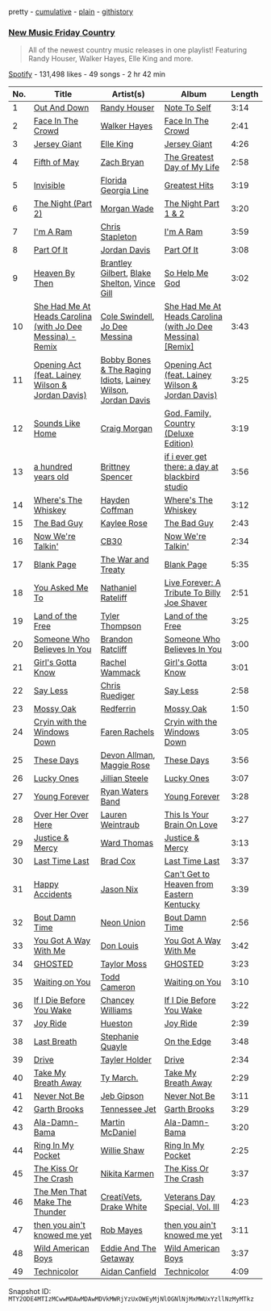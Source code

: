 pretty - [cumulative](/playlists/cumulative/37i9dQZF1DWVn8zvR5ROMB.md) - [plain](/playlists/plain/37i9dQZF1DWVn8zvR5ROMB) - [githistory](https://github.githistory.xyz/mackorone/spotify-playlist-archive/blob/main/playlists/plain/37i9dQZF1DWVn8zvR5ROMB)

### [New Music Friday Country](https://open.spotify.com/playlist/37i9dQZF1DWVn8zvR5ROMB)

> All of the newest country music releases in one playlist! Featuring Randy Houser, Walker Hayes, Elle King and more.

[Spotify](https://open.spotify.com/user/spotify) - 131,498 likes - 49 songs - 2 hr 42 min

| No. | Title | Artist(s) | Album | Length |
|---|---|---|---|---|
| 1 | [Out And Down](https://open.spotify.com/track/4ew6FJ50flTDDfsuG6SVC0) | [Randy Houser](https://open.spotify.com/artist/56x8mYvS3cyDGAi8N2FxbB) | [Note To Self](https://open.spotify.com/album/0elnjEGiSsjb41TaFLsu4P) | 3:14 |
| 2 | [Face In The Crowd](https://open.spotify.com/track/4rdl2BHBQ58Q9X4iopHTnx) | [Walker Hayes](https://open.spotify.com/artist/7sKxqpSqbIzphAKAhrqvlf) | [Face In The Crowd](https://open.spotify.com/album/6IRQx9Mm5W4BJdKBG6m7Nh) | 2:41 |
| 3 | [Jersey Giant](https://open.spotify.com/track/1tyw50Pcn8A5X17Ojus9cr) | [Elle King](https://open.spotify.com/artist/3bhu7P5PfngueRHiB9hjcx) | [Jersey Giant](https://open.spotify.com/album/6g0TVq73ck6OaG5hOEmeFO) | 4:26 |
| 4 | [Fifth of May](https://open.spotify.com/track/1wLNEMiUzwvRZz9XHCXhAE) | [Zach Bryan](https://open.spotify.com/artist/40ZNYROS4zLfyyBSs2PGe2) | [The Greatest Day of My Life](https://open.spotify.com/album/6MwqYJ85YSYpDhcJh8kJW7) | 2:58 |
| 5 | [Invisible](https://open.spotify.com/track/4Xq4odJYjeeT2TvUI8MzvM) | [Florida Georgia Line](https://open.spotify.com/artist/3b8QkneNDz4JHKKKlLgYZg) | [Greatest Hits](https://open.spotify.com/album/12ZPTkxy23YJSeMvKpY7iK) | 3:19 |
| 6 | [The Night \(Part 2\)](https://open.spotify.com/track/4GVIjpSUWDTv2vLGetJAuF) | [Morgan Wade](https://open.spotify.com/artist/4eYE8Z6cfEHEdG22lTyucP) | [The Night Part 1 & 2](https://open.spotify.com/album/3tnZZseudiVenMD2sVAQk8) | 3:20 |
| 7 | [I'm A Ram](https://open.spotify.com/track/2dETiUOY9D2SrD7Buqt6oQ) | [Chris Stapleton](https://open.spotify.com/artist/4YLtscXsxbVgi031ovDDdh) | [I'm A Ram](https://open.spotify.com/album/4xjepYZE6XEVmilmR20ixm) | 3:59 |
| 8 | [Part Of It](https://open.spotify.com/track/6WvYyipJBlAkgRSOWpsXRQ) | [Jordan Davis](https://open.spotify.com/artist/77kULmXAQ6vWer7IIHdGzI) | [Part Of It](https://open.spotify.com/album/7i5IRmSjqrNYxe6IyCHpII) | 3:08 |
| 9 | [Heaven By Then](https://open.spotify.com/track/4GVVc4W9u4ZXemCmru5orO) | [Brantley Gilbert](https://open.spotify.com/artist/5q8HGNo0BjLWaTAhRtbwxa), [Blake Shelton](https://open.spotify.com/artist/1UTPBmNbXNTittyMJrNkvw), [Vince Gill](https://open.spotify.com/artist/3IhWQSrLj8EJjdvjFTpCyo) | [So Help Me God](https://open.spotify.com/album/01WU13PMkMohKI8mHJJ0DL) | 3:02 |
| 10 | [She Had Me At Heads Carolina \(with Jo Dee Messina\) \- Remix](https://open.spotify.com/track/557rfmFFNH4YwsE2OYZfhF) | [Cole Swindell](https://open.spotify.com/artist/1mfDfLsMxYcOOZkzBxvSVW), [Jo Dee Messina](https://open.spotify.com/artist/3ltFy7g6KKQPPttsdOMlq3) | [She Had Me At Heads Carolina \(with Jo Dee Messina\) \[Remix\]](https://open.spotify.com/album/19PdywBe6KaiBhaws1cUPC) | 3:43 |
| 11 | [Opening Act \(feat\. Lainey Wilson & Jordan Davis\)](https://open.spotify.com/track/6ZfMY4OW2p3tkaSYmDygXS) | [Bobby Bones & The Raging Idiots](https://open.spotify.com/artist/27F2hWioKuUwn1fE5gJeDX), [Lainey Wilson](https://open.spotify.com/artist/6tPHARSq45lQ8BSALCfkFC), [Jordan Davis](https://open.spotify.com/artist/77kULmXAQ6vWer7IIHdGzI) | [Opening Act \(feat\. Lainey Wilson & Jordan Davis\)](https://open.spotify.com/album/77ID3faIf1hVIat64gRsYQ) | 3:25 |
| 12 | [Sounds Like Home](https://open.spotify.com/track/6TPyWsFp0m5supQzDksHr3) | [Craig Morgan](https://open.spotify.com/artist/6ktyNEnEukKzskQEiXgCFD) | [God, Family, Country \(Deluxe Edition\)](https://open.spotify.com/album/1nGxSALyfv0Wq8CWZpIVnZ) | 3:19 |
| 13 | [a hundred years old](https://open.spotify.com/track/1c65uHCpB1cJNh4wvlZTrB) | [Brittney Spencer](https://open.spotify.com/artist/6YM5gRpMJkP0kUWRcvlHT3) | [if i ever get there: a day at blackbird studio](https://open.spotify.com/album/4N6uVFBQiz6x4UqRmClANc) | 3:56 |
| 14 | [Where's The Whiskey](https://open.spotify.com/track/0magsOYUA3wTRkqN1mxBTW) | [Hayden Coffman](https://open.spotify.com/artist/5p7Ph7LBiVb8cUCCSGq5aF) | [Where's The Whiskey](https://open.spotify.com/album/5NLUd756rA6pnqBxdKeEQ5) | 3:12 |
| 15 | [The Bad Guy](https://open.spotify.com/track/2T4UTNW52I1FAZ5XEusR9G) | [Kaylee Rose](https://open.spotify.com/artist/0TKoBOWNrYm3FRIHvd1VfH) | [The Bad Guy](https://open.spotify.com/album/6exrJmk8bJ65NJCDupokYB) | 2:43 |
| 16 | [Now We're Talkin'](https://open.spotify.com/track/6qMha7b2uqN9DMD8Ps0x5Z) | [CB30](https://open.spotify.com/artist/2PYT3wdKG3zn2sjztkf611) | [Now We're Talkin'](https://open.spotify.com/album/2WZ79JUpVjZR3rMCwP6Yc9) | 2:34 |
| 17 | [Blank Page](https://open.spotify.com/track/4JsWbDG96EO5ddZLERXoj5) | [The War and Treaty](https://open.spotify.com/artist/6HhV0jtMMK5HYnYgG0xgtz) | [Blank Page](https://open.spotify.com/album/4gYrYFOyGDWQWw7payBfjX) | 5:35 |
| 18 | [You Asked Me To](https://open.spotify.com/track/3REizsPkpELxQkvl9EZNiE) | [Nathaniel Rateliff](https://open.spotify.com/artist/4qKpLkR911SUlnd4HAtF79) | [Live Forever: A Tribute To Billy Joe Shaver](https://open.spotify.com/album/357DuDjcyqJ0wHxX4uPPL4) | 2:51 |
| 19 | [Land of the Free](https://open.spotify.com/track/476fK7UNUiB3sWfnFyTF96) | [Tyler Thompson](https://open.spotify.com/artist/46Jet9gQzP9jN5oZgJniHf) | [Land of the Free](https://open.spotify.com/album/6fjIBGhjWwJsWfDE6n3YV9) | 3:25 |
| 20 | [Someone Who Believes In You](https://open.spotify.com/track/0gSRrsOW7eeqWWNoMn8DoI) | [Brandon Ratcliff](https://open.spotify.com/artist/3nUBs75tDCL2pzPZGHoljy) | [Someone Who Believes In You](https://open.spotify.com/album/3IivnS79kfw7jGxJjGBkZc) | 3:00 |
| 21 | [Girl's Gotta Know](https://open.spotify.com/track/5JTgPa9ESjMPKm90fJh9xL) | [Rachel Wammack](https://open.spotify.com/artist/5QpNKnsD0biAkM2sHA7OXR) | [Girl's Gotta Know](https://open.spotify.com/album/5wEs57JUJQ0ZOCKozydbdz) | 3:01 |
| 22 | [Say Less](https://open.spotify.com/track/3YXL4FpyqlLfACVcUbAtdQ) | [Chris Ruediger](https://open.spotify.com/artist/0MLe1DKmSKbDXw5zw45rJ7) | [Say Less](https://open.spotify.com/album/0RMjE7LvFcd3f6v6psfcuQ) | 2:58 |
| 23 | [Mossy Oak](https://open.spotify.com/track/5UkFiwN3kpaXVddrSsy7gD) | [Redferrin](https://open.spotify.com/artist/4oCk0xbmAtqXZFzXtH3AgF) | [Mossy Oak](https://open.spotify.com/album/73NsO8CqAGq4lykIq8nQYR) | 1:50 |
| 24 | [Cryin with the Windows Down](https://open.spotify.com/track/6D4dXlcyHDxOyXnXWKJ9Tw) | [Faren Rachels](https://open.spotify.com/artist/2HweKwi0jfedpODDq7r2XN) | [Cryin with the Windows Down](https://open.spotify.com/album/02YAoH9abnCY0SwOQQ88Im) | 3:05 |
| 25 | [These Days](https://open.spotify.com/track/02av5AdTFrBNulR79ja89A) | [Devon Allman](https://open.spotify.com/artist/5O5nBuQStX2FGY5rRZG0ny), [Maggie Rose](https://open.spotify.com/artist/4FrAfXWWNZapoX4O1LEoLn) | [These Days](https://open.spotify.com/album/0Thp2BEGxOZvJBDM6IMg5U) | 3:56 |
| 26 | [Lucky Ones](https://open.spotify.com/track/4i127z2not5IF8NcAgcE8P) | [Jillian Steele](https://open.spotify.com/artist/0pkLsR4G0gWsY5OyIXuXQz) | [Lucky Ones](https://open.spotify.com/album/20tuvxiF9N40uFUmga0iav) | 3:07 |
| 27 | [Young Forever](https://open.spotify.com/track/1FEGfAMYt2qz2KQa5sglSu) | [Ryan Waters Band](https://open.spotify.com/artist/3R2ZcnOHyjuj0a61bq9GTi) | [Young Forever](https://open.spotify.com/album/6FSLViifjPTOCoOfXbf2f6) | 3:28 |
| 28 | [Over Her Over Here](https://open.spotify.com/track/1OdqwStwNBN4xWEGQjpceQ) | [Lauren Weintraub](https://open.spotify.com/artist/0eYsDVXAe2mc4F8QrBLHAq) | [This Is Your Brain On Love](https://open.spotify.com/album/0cRcatVb8V1Y6xqJ5MvKAO) | 3:27 |
| 29 | [Justice & Mercy](https://open.spotify.com/track/4GOWzOZFTdk5RceBH36ICJ) | [Ward Thomas](https://open.spotify.com/artist/0xBhUB0EfzvchYnaIWkdBw) | [Justice & Mercy](https://open.spotify.com/album/2Hn2edDFVuuyfrAuE2Qe8F) | 3:13 |
| 30 | [Last Time Last](https://open.spotify.com/track/4iFrNB7nvbQqQKPhVsiJBi) | [Brad Cox](https://open.spotify.com/artist/3qmULKoT46nNsyXHZk6fbM) | [Last Time Last](https://open.spotify.com/album/1ZCT2ZFYd7F8x21QThnBK1) | 3:37 |
| 31 | [Happy Accidents](https://open.spotify.com/track/5scuuHj7cYLFiqmtS2yLc6) | [Jason Nix](https://open.spotify.com/artist/168GW0NjbTxHxlDnY4B798) | [Can't Get to Heaven from Eastern Kentucky](https://open.spotify.com/album/2pOkpTzYRddtXmtVupDnbF) | 3:39 |
| 32 | [Bout Damn Time](https://open.spotify.com/track/1AL6nTWgNttydE3lkD0ko7) | [Neon Union](https://open.spotify.com/artist/7L9ainQsqBtaa8JSgh9nub) | [Bout Damn Time](https://open.spotify.com/album/1J2wZTAfjXKk44Xp0ISSi6) | 2:56 |
| 33 | [You Got A Way With Me](https://open.spotify.com/track/3rmDrsIBrgkXyUYCHxjJ3i) | [Don Louis](https://open.spotify.com/artist/5LICWu7uFLkdJVcEiTnRBX) | [You Got A Way With Me](https://open.spotify.com/album/01OZwsTvfPyJLbHqEGsFSo) | 3:42 |
| 34 | [GHOSTED](https://open.spotify.com/track/3FJEkL4zxl9pNg3UAGcLT6) | [Taylor Moss](https://open.spotify.com/artist/6kk3eFuZoE4Lq7dD03Ehkj) | [GHOSTED](https://open.spotify.com/album/5mVRTqoL3PSrmdSai5lqsK) | 3:23 |
| 35 | [Waiting on You](https://open.spotify.com/track/2CIEEJ1DUNkoBNUfS9KVEz) | [Todd Cameron](https://open.spotify.com/artist/1GDTrfwX4qatgMsAdV5WiL) | [Waiting on You](https://open.spotify.com/album/7A2kZUivRCpO89BnHVCf96) | 3:10 |
| 36 | [If I Die Before You Wake](https://open.spotify.com/track/7lQeQyTz8ffweRK9O6XHZm) | [Chancey Williams](https://open.spotify.com/artist/6kaBU6Hz3GSkpRh6tfuA98) | [If I Die Before You Wake](https://open.spotify.com/album/1Bav1gorifDyT5lMXlppxp) | 3:22 |
| 37 | [Joy Ride](https://open.spotify.com/track/74R7PGKUdhoLkM3HxlQGvI) | [Hueston](https://open.spotify.com/artist/5ak6WzG7TJnqL6x6CRYoxP) | [Joy Ride](https://open.spotify.com/album/3TGMycTbk1oGYCqMHD7pU6) | 2:39 |
| 38 | [Last Breath](https://open.spotify.com/track/0BmplI42wcvjzdAqJYebtB) | [Stephanie Quayle](https://open.spotify.com/artist/2PuPNn5AuwwEweFONV7gol) | [On the Edge](https://open.spotify.com/album/6WMhtp5CrthQXMpOeWpLdB) | 3:48 |
| 39 | [Drive](https://open.spotify.com/track/7zA0LT8mDLVS6yKCVSB3lm) | [Tayler Holder](https://open.spotify.com/artist/5Hz3IW691fbgGqLk4yvlNN) | [Drive](https://open.spotify.com/album/6sPPvcvqUfxqvp7KH9uB3q) | 2:34 |
| 40 | [Take My Breath Away](https://open.spotify.com/track/04i1Sf3VI5zM4T8wPrAjOT) | [Ty March.](https://open.spotify.com/artist/0h7b5szTqHKm5sJNkAGqfw) | [Take My Breath Away](https://open.spotify.com/album/4sHY9lhzS7Ky3IOEPonbLx) | 2:29 |
| 41 | [Never Not Be](https://open.spotify.com/track/04xeW1GQdWGPjAAjJD0BWW) | [Jeb Gipson](https://open.spotify.com/artist/3MG8H6zu9EvmL5sRtFpDMF) | [Never Not Be](https://open.spotify.com/album/1R5Z8CEPhNuhLXIlwGFL7k) | 3:11 |
| 42 | [Garth Brooks](https://open.spotify.com/track/0USuEe5CjwYLSY3croZUvJ) | [Tennessee Jet](https://open.spotify.com/artist/4J43elh6UdRXtM89al1iiY) | [Garth Brooks](https://open.spotify.com/album/7CKOPvzcqJw4TQ1cTI3dNa) | 3:29 |
| 43 | [Ala\-Damn\-Bama](https://open.spotify.com/track/6JCiAe7uxxh5fPWO0uuSjL) | [Martin McDaniel](https://open.spotify.com/artist/2t4ZNy3HK2oHrvHZxq9wHU) | [Ala\-Damn\-Bama](https://open.spotify.com/album/42Uujgjh9J7qIUmnHzWxX4) | 3:20 |
| 44 | [Ring In My Pocket](https://open.spotify.com/track/2cG7YvKBtUx7mgek2pAPPO) | [Willie Shaw](https://open.spotify.com/artist/1WtJGNrnGxmw7osdorX4iM) | [Ring In My Pocket](https://open.spotify.com/album/0QB59qVtIyBBIBMqeSyIgK) | 2:25 |
| 45 | [The Kiss Or The Crash](https://open.spotify.com/track/7rOQ2KxjEYkVYVwNn9Ffgf) | [Nikita Karmen](https://open.spotify.com/artist/4nqXJm2HDxew6vauRbyUAM) | [The Kiss Or The Crash](https://open.spotify.com/album/2BKlCgEwlI9y3gyRqkWsGQ) | 3:37 |
| 46 | [The Men That Make The Thunder](https://open.spotify.com/track/3VSnGNfv9QH6MNMgGBY7k4) | [CreatiVets](https://open.spotify.com/artist/5IvR5LShfLCBvBMt2KPaBc), [Drake White](https://open.spotify.com/artist/29ijED2bnnprp2TciAK1aO) | [Veterans Day Special, Vol\. III](https://open.spotify.com/album/2sGfOjsvxwYCCN7IONTngk) | 4:23 |
| 47 | [then you ain't knowed me yet](https://open.spotify.com/track/4K8BIfc4hBVZg4bqbbNLNe) | [Rob Mayes](https://open.spotify.com/artist/3P5tlX0dc1Y3oNWwgsojmt) | [then you ain't knowed me yet](https://open.spotify.com/album/3CdlJmI48MAceeMbqOZpYD) | 3:11 |
| 48 | [Wild American Boys](https://open.spotify.com/track/6DL9Z2IUZrcmGYesyOPs17) | [Eddie And The Getaway](https://open.spotify.com/artist/7oTkfyZOcKQuCUFnSVLB3j) | [Wild American Boys](https://open.spotify.com/album/6t94qXm8n5jiyLBcHL5C9f) | 3:37 |
| 49 | [Technicolor](https://open.spotify.com/track/11orsLkrZLjShGAVLPigUl) | [Aidan Canfield](https://open.spotify.com/artist/2ioXm53iT5CaTN1ymEv3Yw) | [Technicolor](https://open.spotify.com/album/0Ly50Ytu9I3dhZVTImitvi) | 4:09 |

Snapshot ID: `MTY2ODE4MTIzMCwwMDAwMDAwMDVkMWRjYzUxOWEyMjNlOGNlNjMxMWUxYzllNzMyMTkz`
